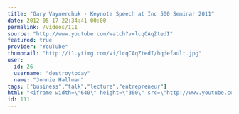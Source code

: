 ```yaml
---
title: "Gary Vaynerchuk - Keynote Speech at Inc 500 Seminar 2011"
date: 2012-05-17 22:34:41 00:00
permalink: /videos/111
source: "http://www.youtube.com/watch?v=lcqCAqZtedI"
featured: true
provider: "YouTube"
thumbnail: "http://i1.ytimg.com/vi/lcqCAqZtedI/hqdefault.jpg"
user:
  id: 26
  username: "destroytoday"
  name: "Jonnie Hallman"
tags: ["business","talk","lecture","entrepreneur"]
html: "<iframe width=\"640\" height=\"360\" src=\"http://www.youtube.com/embed/lcqCAqZtedI?wmode=transparent&fs=1&feature=oembed\" frameborder=\"0\" allowfullscreen></iframe>"
id: 111
---
```


